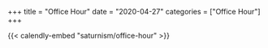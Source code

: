 +++
title = "Office Hour"
date = "2020-04-27"
categories = ["Office Hour"]
+++

{{< calendly-embed "saturnism/office-hour" >}}
